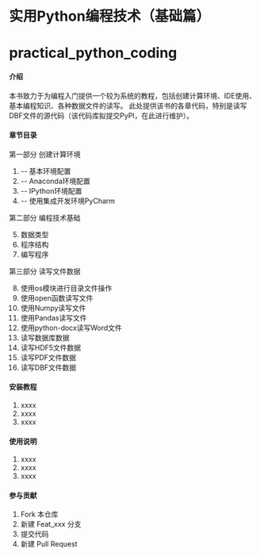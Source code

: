 # 实用Python编程技术（基础篇）
# practical_python_coding

#### 介绍
本书致力于为编程入门提供一个较为系统的教程，包括创建计算环境、IDE使用、基本编程知识、各种数据文件的读写。
此处提供该书的各章代码，特别是读写DBF文件的源代码（该代码库拟提交PyPI，在此进行维护）。

#### 章节目录
第一部分 创建计算环境

1. -- 基本环境配置
2. -- Anaconda环境配置
3. -- IPython环境配置
4. -- 使用集成开发环境PyCharm

第二部分 编程技术基础

5. 数据类型
6. 程序结构
7. 编写程序

第三部分 读写文件数据

8. 使用os模块进行目录文件操作
9. 使用open函数读写文件
10. 使用Numpy读写文件
11. 使用Pandas读写文件
12. 使用python-docx读写Word文件
13. 读写数据库数据
14. 读写HDF5文件数据
15. 读写PDF文件数据
16. 读写DBF文件数据


#### 安装教程

1.  xxxx
2.  xxxx
3.  xxxx

#### 使用说明

1.  xxxx
2.  xxxx
3.  xxxx

#### 参与贡献

1.  Fork 本仓库
2.  新建 Feat_xxx 分支
3.  提交代码
4.  新建 Pull Request

